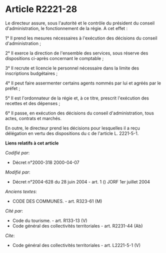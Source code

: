 # Article R2221-28

Le directeur assure, sous l'autorité et le contrôle du président du conseil d'administration, le fonctionnement de la régie.
A cet effet : 

1° Il prend les mesures nécessaires à l'exécution des décisions du conseil d'administration ; 

2° Il exerce la direction de l'ensemble des services, sous réserve des dispositions ci-après concernant le comptable ; 

3° Il recrute et licencie le personnel nécessaire dans la limite des inscriptions budgétaires ; 

4° Il peut faire assermenter certains agents nommés par lui et agréés par le préfet ; 

5° Il est l'ordonnateur de la régie et, à ce titre, prescrit l'exécution des recettes et des dépenses ; 

6° Il passe, en exécution des décisions du conseil d'administration, tous actes, contrats et marchés. 

En outre, le directeur prend les décisions pour lesquelles il a reçu délégation en vertu des dispositions du c de l'article
L. 2221-5-1.

**Liens relatifs à cet article**

_Codifié par_:

  - Décret n°2000-318 2000-04-07

_Modifié par_:

  - Décret n°2004-628 du 28 juin 2004 - art. 1 () JORF 1er juillet 2004

_Anciens textes_:

  - CODE DES COMMUNES. - art. R323-61 (M)

_Cité par_:

  - Code du tourisme. - art. R133-13 (V)
  - Code général des collectivités territoriales - art. R2231-44 (Ab)

_Cite_:

  - Code général des collectivités territoriales - art. L2221-5-1 (V)

